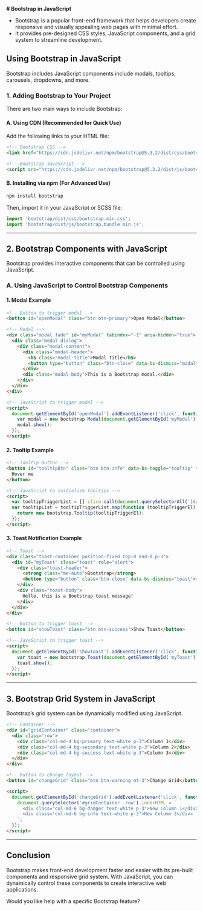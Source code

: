 **# Bootstrap in JavaScript**

* Bootstrap is a popular front-end framework that helps developers create responsive and visually appealing web pages with minimal effort.
* It provides pre-designed CSS styles, JavaScript components, and a grid system to streamline development.

## **Using Bootstrap in JavaScript**
Bootstrap includes JavaScript components include modals, tooltips, carousels, dropdowns, and more.

### **1. Adding Bootstrap to Your Project**
There are two main ways to include Bootstrap:

#### **A. Using CDN (Recommended for Quick Use)**
Add the following links to your HTML file:

```html
<!-- Bootstrap CSS -->
<link href="https://cdn.jsdelivr.net/npm/bootstrap@5.3.2/dist/css/bootstrap.min.css" rel="stylesheet">

<!-- Bootstrap JavaScript -->
<script src="https://cdn.jsdelivr.net/npm/bootstrap@5.3.2/dist/js/bootstrap.bundle.min.js"></script>
```

#### **B. Installing via npm (For Advanced Use)**
```sh
npm install bootstrap
```
Then, import it in your JavaScript or SCSS file:
```js
import 'bootstrap/dist/css/bootstrap.min.css';
import 'bootstrap/dist/js/bootstrap.bundle.min.js';
```

---

## **2. Bootstrap Components with JavaScript**
Bootstrap provides interactive components that can be controlled using JavaScript.

### **A. Using JavaScript to Control Bootstrap Components**
#### **1. Modal Example**
```html
<!-- Button to trigger modal -->
<button id="openModal" class="btn btn-primary">Open Modal</button>

<!-- Modal -->
<div class="modal fade" id="myModal" tabindex="-1" aria-hidden="true">
  <div class="modal-dialog">
    <div class="modal-content">
      <div class="modal-header">
        <h5 class="modal-title">Modal Title</h5>
        <button type="button" class="btn-close" data-bs-dismiss="modal"></button>
      </div>
      <div class="modal-body">This is a Bootstrap modal.</div>
    </div>
  </div>
</div>

<!-- JavaScript to trigger modal -->
<script>
  document.getElementById('openModal').addEventListener('click', function() {
    var modal = new bootstrap.Modal(document.getElementById('myModal'));
    modal.show();
  });
</script>
```

#### **2. Tooltip Example**
```html
<!-- Tooltip Button -->
<button id="tooltipBtn" class="btn btn-info" data-bs-toggle="tooltip" title="This is a tooltip!">
  Hover me
</button>

<!-- JavaScript to initialize tooltips -->
<script>
  var tooltipTriggerList = [].slice.call(document.querySelectorAll('[data-bs-toggle="tooltip"]'));
  var tooltipList = tooltipTriggerList.map(function (tooltipTriggerEl) {
    return new bootstrap.Tooltip(tooltipTriggerEl);
  });
</script>
```

#### **3. Toast Notification Example**
```html
<!-- Toast -->
<div class="toast-container position-fixed top-0 end-0 p-3">
  <div id="myToast" class="toast" role="alert">
    <div class="toast-header">
      <strong class="me-auto">Bootstrap</strong>
      <button type="button" class="btn-close" data-bs-dismiss="toast"></button>
    </div>
    <div class="toast-body">
      Hello, this is a Bootstrap toast message!
    </div>
  </div>
</div>

<!-- Button to trigger toast -->
<button id="showToast" class="btn btn-success">Show Toast</button>

<!-- JavaScript to trigger toast -->
<script>
  document.getElementById('showToast').addEventListener('click', function() {
    var toast = new bootstrap.Toast(document.getElementById('myToast'));
    toast.show();
  });
</script>
```

---

## **3. Bootstrap Grid System in JavaScript**
Bootstrap’s grid system can be dynamically modified using JavaScript.

```html
<!-- Container -->
<div id="gridContainer" class="container">
  <div class="row">
    <div class="col-md-4 bg-primary text-white p-3">Column 1</div>
    <div class="col-md-4 bg-secondary text-white p-3">Column 2</div>
    <div class="col-md-4 bg-success text-white p-3">Column 3</div>
  </div>
</div>

<!-- Button to change layout -->
<button id="changeGrid" class="btn btn-warning mt-3">Change Grid</button>

<script>
  document.getElementById('changeGrid').addEventListener('click', function() {
    document.querySelector('#gridContainer .row').innerHTML = `
      <div class="col-md-6 bg-danger text-white p-3">New Column 1</div>
      <div class="col-md-6 bg-info text-white p-3">New Column 2</div>
    `;
  });
</script>
```

---

## **Conclusion**
Bootstrap makes front-end development faster and easier with its pre-built components and responsive grid system. With JavaScript, you can dynamically control these components to create interactive web applications.

Would you like help with a specific Bootstrap feature?
